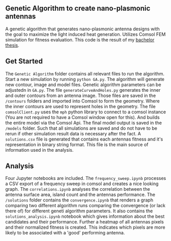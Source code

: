 ## Genetic Algorithm to create nano-plasmonic antennas

A genetic algorithm that generates nano-plasmonic antenna designs with the goal to maximize the light induced heat generation. Utilizes Comsol FEM simulation for fitness evaluation.
This code is the result of my [bachelor thesis](genetic_algorithm_plasmonic_antennas__Lars_Nolden_2600854_Bachelor_Thesis.pdf).

## Get Started

The `Genetic Algorithm` folder contains all relevant files to run the algorithm.
Start a new simulation by running `python GA.py`.
The algorithm will generate new contour, image and model files.
Genetic algorithm parameters can be adjustedn in `GA.py`.
The file `generateCurveAndHoles.py` generates the inner and outer contours from an antenna image.
Those files are saved in the `/contours` folders and imported into Comsol to form the geometry. Where the inner contours are used to represent holes in the geometry.
The file `comsolClient.py` uses the `mph` python library to connect to a comsol instance (You are not required to have a Comsol window open for this). And builds the entire model via the Comsol Api. The final model output is saved in the `/models` folder. Such that all simulations are saved and do not have to be rerun if other simulation result data is necessary after the fact.
A `solutions.csv` file is generated that contains each antennas fitness and it's representation in binary string format. This file is the main source of information used in the analysis.

## Analysis

Four Jupyter notebooks are included. The `frequency_sweep.ipynb` processes a CSV export of a frequency sweep in comsol and creates a nice looking graph.
The `correlations.ipynb` analyses the correlation between the antenna surface area, island count and the antennas performance.
The `/solutions` folder contains the `convergence.ipynb` that renders a graph comparing two different algorithm runs comparing the convergence (or lack there of) for different geneti algorithm parameters.
It also contains the `solutions_analysis.ipynb` notebook which gives information about the best candidates and their performance. Further a heatmap of all antennas pixels and their normalized fitness is created. This indicates which pixels are more likely to be associated with a 'good' performing antenna.
